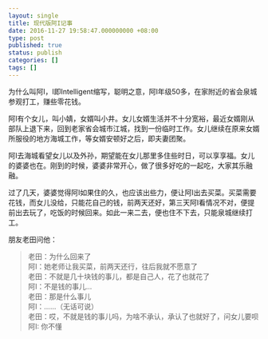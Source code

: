```yaml
---
layout: single
title: 现代版阿I记事
date: 2016-11-27 19:58:47.000000000 +08:00
type: post
published: true
status: publish
categories: []
tags: []
---
```

<p>为什么叫阿I，I即Intelligent缩写，聪明之意，阿I年级50多，在家附近的省会泉城参观打工，赚些零花钱。</p>
<p>阿I有个女儿，叫小婧，女婿叫小井。女儿女婿生活并不十分宽裕，最近女婿刚从部队上退下来，回到老家省会城市江城，找到一份临时工作。女儿继续在原来女婿所服役的地方海城工作，等女婿安顿好之后，即夫妻团聚。</p>
<p>阿I去海城看望女儿以及外孙，期望能在女儿那里多住些时日，可以享享福。女儿的婆婆也在。刚到的时候，婆婆非常开心，做了很多好吃的一起吃，大家其乐融融。</p>
<p>过了几天，婆婆觉得阿I如果住的久，也应该出些力，便让阿I出去买菜。买菜需要花钱，而女儿没给，只能花自己的钱，前两天还好，第三天阿I看情况不对，便提前出去玩了，吃饭的时候回来。如此一来二去，便也住不下去，只能泉城继续打工。</p>
<p>朋友老田问他：</p>
<blockquote><p>老田：为什么回来了<br />
阿I：她老师让我买菜，前两天还行，往后我就不愿意了<br />
老田：不就是几十块钱的事儿，都是自己人，花了也就花了<br />
阿I：不是钱的事儿...<br />
老田：那是什么事儿<br />
阿I：......（无话可说）<br />
老田：哎，不就是钱的事儿吗，为啥不承认，承认了也就好了，问女儿要呗<br />
阿I: 你不懂</p></blockquote>
